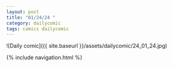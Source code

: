 ```yaml
---
layout: post
title: "01/24/24 "
category: dailycomic
tags: comics dailycomic
---
```

![Daily comic]({{ site.baseurl }}/assets/dailycomic/24_01_24.jpg)

{% include navigation.html %}

